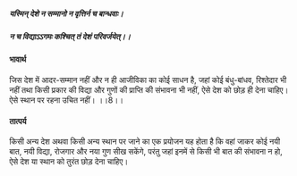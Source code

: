 ##### यस्मिन् देशे न सम्मानो न वृत्तिर्न च बान्धवाः।
##### न च विद्याऽऽगमः कश्चित् तं देशं परिवर्जयेत्।।  

#### भावार्थ

जिस देश में आदर-सम्मान नहीं और न ही आजीविका का कोई साधन है, जहां कोई बंधु-बांधव, रिश्तेदार भी नहीं तथा किसी प्रकार की विद्या और गुणों की प्राप्ति की संभावना भी नहीं, ऐसे देश को छोड़ ही देना चाहिए। ऐसे स्थान पर रहना उचित नहीं। ।।8।।

#### तात्पर्य

किसी अन्य देश अथवा किसी अन्य स्थान पर जाने का एक प्रयोजन यह होता है कि वहां जाकर कोई नयी बात, नयी विद्या, रोजगार और नया गुण सीख सकेंगे, परंतु जहां इनमें से किसी भी बात की संभावना न हो, ऐसे देश या स्थान को तुरंत छोड़ देना चाहिए।